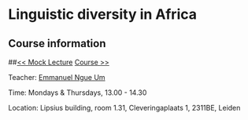 # **Linguistic diversity in Africa**


## **Course information**

##[<< Mock Lecture](https://github.com/Ngue-Um/syllabi/blob/Ngue-Um-patch-1/mock-lecture_linguistic-diversity-in-africa.md) [Course >>](https://github.com/Ngue-Um/syllabi/blob/Ngue-Um-patch-1/course_linguistic-diversity-in-africa.md)


Teacher: [Emmanuel Ngue Um](https://www.linkedin.com/in/emmanuel-ngué-um-98663769/)
 
Time: Mondays & Thursdays, 13.00 - 14.30

Location: Lipsius building, room 1.31, Cleveringaplaats 1, 2311BE, Leiden
